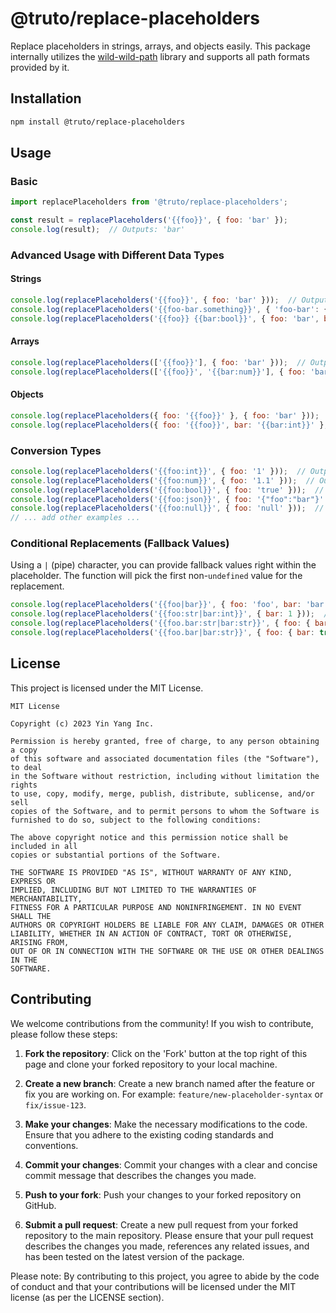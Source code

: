 # @truto/replace-placeholders

Replace placeholders in strings, arrays, and objects easily. This package internally utilizes the [wild-wild-path](https://www.npmjs.com/package/wild-wild-path) library and supports all path formats provided by it.

## Installation

```bash
npm install @truto/replace-placeholders
```

## Usage

### Basic

```javascript
import replacePlaceholders from '@truto/replace-placeholders';

const result = replacePlaceholders('{{foo}}', { foo: 'bar' });
console.log(result);  // Outputs: 'bar'
```

### Advanced Usage with Different Data Types

#### Strings

```javascript
console.log(replacePlaceholders('{{foo}}', { foo: 'bar' }));  // Outputs: 'bar'
console.log(replacePlaceholders('{{foo-bar.something}}', { 'foo-bar': { something: true } }));  // Outputs: 'true'
console.log(replacePlaceholders('{{foo}} {{bar:bool}}', { foo: 'bar', bar: 'false' }));  // Outputs: 'bar false'
```

#### Arrays

```javascript
console.log(replacePlaceholders(['{{foo}}'], { foo: 'bar' }));  // Outputs: ['bar']
console.log(replacePlaceholders(['{{foo}}', '{{bar:num}}'], { foo: 'bar', bar: '1.34' }));  // Outputs: ['bar', 1.34]
```

#### Objects

```javascript
console.log(replacePlaceholders({ foo: '{{foo}}' }, { foo: 'bar' }));  // Outputs: { foo: 'bar' }
console.log(replacePlaceholders({ foo: '{{foo}}', bar: '{{bar:int}}' }, { foo: 'bar', bar: 1 }));  // Outputs: { foo: 'bar', bar: 1 }
```

### Conversion Types

```javascript
console.log(replacePlaceholders('{{foo:int}}', { foo: '1' }));  // Outputs: 1
console.log(replacePlaceholders('{{foo:num}}', { foo: '1.1' }));  // Outputs: 1.1
console.log(replacePlaceholders('{{foo:bool}}', { foo: 'true' }));  // Outputs: true
console.log(replacePlaceholders('{{foo:json}}', { foo: '{"foo":"bar"}' }));  // Outputs: { foo: 'bar' }
console.log(replacePlaceholders('{{foo:null}}', { foo: 'null' }));  // Outputs: null
// ... add other examples ...
```

### Conditional Replacements (Fallback Values)

Using a `|` (pipe) character, you can provide fallback values right within the placeholder. The function will pick the first non-`undefined` value for the replacement.

```javascript
console.log(replacePlaceholders('{{foo|bar}}', { foo: 'foo', bar: 'bar' }));  // Outputs: 'foo'
console.log(replacePlaceholders('{{foo:str|bar:int}}', { bar: 1 }));  // Outputs: 1
console.log(replacePlaceholders('{{foo.bar:str|bar:str}}', { foo: { bar: 'bar' } }));  // Outputs: 'bar'
console.log(replacePlaceholders('{{foo.bar|bar:str}}', { foo: { bar: true } }));  // Outputs: 'true'
```

## License

This project is licensed under the MIT License.

```
MIT License

Copyright (c) 2023 Yin Yang Inc.

Permission is hereby granted, free of charge, to any person obtaining a copy
of this software and associated documentation files (the "Software"), to deal
in the Software without restriction, including without limitation the rights
to use, copy, modify, merge, publish, distribute, sublicense, and/or sell
copies of the Software, and to permit persons to whom the Software is
furnished to do so, subject to the following conditions:

The above copyright notice and this permission notice shall be included in all
copies or substantial portions of the Software.

THE SOFTWARE IS PROVIDED "AS IS", WITHOUT WARRANTY OF ANY KIND, EXPRESS OR
IMPLIED, INCLUDING BUT NOT LIMITED TO THE WARRANTIES OF MERCHANTABILITY,
FITNESS FOR A PARTICULAR PURPOSE AND NONINFRINGEMENT. IN NO EVENT SHALL THE
AUTHORS OR COPYRIGHT HOLDERS BE LIABLE FOR ANY CLAIM, DAMAGES OR OTHER
LIABILITY, WHETHER IN AN ACTION OF CONTRACT, TORT OR OTHERWISE, ARISING FROM,
OUT OF OR IN CONNECTION WITH THE SOFTWARE OR THE USE OR OTHER DEALINGS IN THE
SOFTWARE.
```

## Contributing

We welcome contributions from the community! If you wish to contribute, please follow these steps:

1. **Fork the repository**: Click on the 'Fork' button at the top right of this page and clone your forked repository to your local machine.

2. **Create a new branch**: Create a new branch named after the feature or fix you are working on. For example: `feature/new-placeholder-syntax` or `fix/issue-123`.

3. **Make your changes**: Make the necessary modifications to the code. Ensure that you adhere to the existing coding standards and conventions.

4. **Commit your changes**: Commit your changes with a clear and concise commit message that describes the changes you made.

5. **Push to your fork**: Push your changes to your forked repository on GitHub.

6. **Submit a pull request**: Create a new pull request from your forked repository to the main repository. Please ensure that your pull request describes the changes you made, references any related issues, and has been tested on the latest version of the package.

Please note: By contributing to this project, you agree to abide by the code of conduct and that your contributions will be licensed under the MIT license (as per the LICENSE section).
